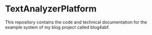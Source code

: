 # TextAnalyzerPlatform
This repository contains the code and technical documentation
for the example system of my blog project called blog4abf.
